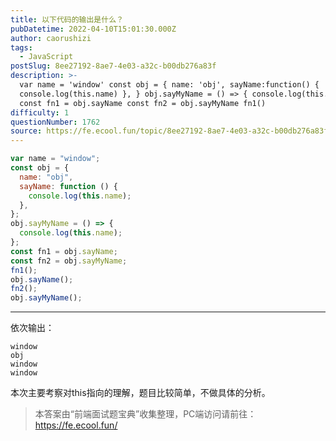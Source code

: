 ```yaml
---
title: 以下代码的输出是什么？
pubDatetime: 2022-04-10T15:01:30.000Z
author: caorushizi
tags:
  - JavaScript
postSlug: 8ee27192-8ae7-4e03-a32c-b00db276a83f
description: >-
  var name = 'window' const obj = { name: 'obj', sayName:function() {
  console.log(this.name) }, } obj.sayMyName = () => { console.log(this.name) }
  const fn1 = obj.sayName const fn2 = obj.sayMyName fn1()
difficulty: 1
questionNumber: 1762
source: https://fe.ecool.fun/topic/8ee27192-8ae7-4e03-a32c-b00db276a83f
---
```


```js
var name = "window";
const obj = {
  name: "obj",
  sayName: function () {
    console.log(this.name);
  },
};
obj.sayMyName = () => {
  console.log(this.name);
};
const fn1 = obj.sayName;
const fn2 = obj.sayMyName;
fn1();
obj.sayName();
fn2();
obj.sayMyName();
```

---

依次输出：

```
window
obj
window
window
```

本次主要考察对this指向的理解，题目比较简单，不做具体的分析。

> 本答案由“前端面试题宝典”收集整理，PC端访问请前往： https://fe.ecool.fun/
